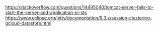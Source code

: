 https://stackoverflow.com/questions/14495040/tomcat-server-fails-to-start-the-server-and-application-in-sts
https://www.eclipse.org/jetty/documentation/9.3.x/session-clustering-gcloud-datastore.html